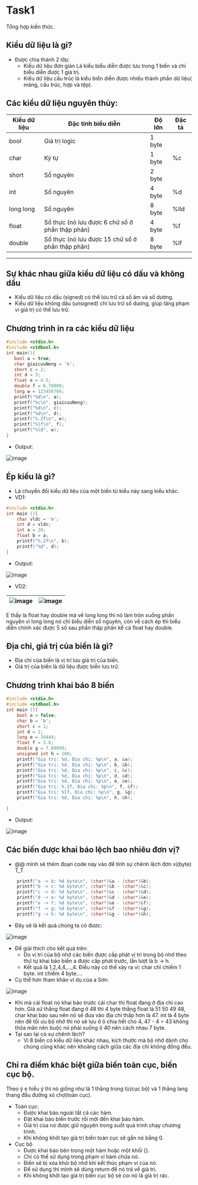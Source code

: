# Task1
Tổng hợp kiến thức.
## Kiểu dữ liệu là gi?
- Được chia thành 2 lớp:
   - Kiểu dữ liệu đơn giản Là kiểu biểu diễn được lưu trong 1 biến và chỉ biểu diễn được 1 giá trị.
   - Kiểu dữ liệu cấu trúc là kiểu biển diễn được nhiều thành phần dữ liệu( mảng, cấu trúc, hợp và tệp).
## Các kiểu dữ liệu nguyên thủy:
| Kiểu dữ liệu | Đặc tính biểu diễn | Độ lớn | Đặc tả | 
| ------------ | ------------------ | ------ | ------ |
| bool | Giá trị logic | 1 byte |  |
| char | Ký tự | 1 byte | %c | 
| short | Số nguyên | 2 byte |  |
| int | Số nguyên | 4 byte | %d |
| long long | Số nguyên | 8 byte | %lld |
| float | Số thực (nó lưu được 6 chữ số ở phần thập phân) | 4 byte | %f |
| double | Số thực (nó lưu được 15 chữ số ở phần thập phân) | 8 byte | %lf |
-----------------------------------------------------
## Sự khác nhau giữa kiểu dữ liệu có dấu và không dấu
- Kiểu dữ liệu có dấu (signed) có thể lưu trữ cả số âm và số dương.
- Kiểu dữ liệu không dấu (unsigned) chỉ lưu trữ số dương, giúp tăng phạm vi giá trị có thể lưu trữ.
## Chương trình in ra các kiểu dữ liệu
 ``` C
#include <stdio.h>
#include <stdbool.h>
int main(){
	bool a = true;
	char giaicuuNeng = 'b';
	short c = 2;
	int d = 3;
	float e = 4.5;
	double f = 6.78999;
	long w = 123456766; 
	printf("%d\n", a);
	printf("%c\n", giaicuuNeng);
	printf("%d\n", c);
	printf("%d\n", d);
	printf("%.2f\n", e);
	printf("%lf\n", f);
	printf("%ld", w);
}
```
- Output:

![image](https://github.com/user-attachments/assets/d823da92-97de-4ca1-b7f8-711930b4a624)


## Ép kiểu là gì?
- Là chuyển đổi kiểu dữ liệu của một biến từ kiểu này sang kiểu khác.
- VD1:
```C
#include <stdio.h>
int main (){
	char vldc = 'm';
	int d = vldc;
	int a = 28;
	float b = a;
	printf("%.2f\n", b);
	printf("%d", d);
}
```
- Output:

![image](https://github.com/user-attachments/assets/c62448d7-393b-4a81-87a1-77e244ec54cf)

- VD2:

| ![image](https://github.com/user-attachments/assets/8a8f819c-7682-46be-aabb-4202646a21c8) | ![image](https://github.com/user-attachments/assets/a37fc533-b0d3-4c31-9c18-962d66dac54d) |
|-----------------------------------------------------------------------------------------|-----------------------------------------------------------------------------------------|

E thấy là float hay double mà về long long thì nó làm tròn xuống phần nguyên vì long long nó chỉ biểu diễn số nguyên, còn về cách ép thì biểu diễn chính xác được 5 số sau phần thập phân kể cả float hay double.
## Địa chỉ, giá trị của biến là gì?
- Địa chỉ của biến là vị trí lưu giá trị của biến.
- Giá trị của biến là dữ liệu được biến lưu trữ.
## Chương trình khai báo 8 biến
``` C
#include <stdio.h>
#include <stdbool.h>
int main (){
	bool a = false;
	char b = 'b';
	short c = 1;
	int d = 2;
	long e = 34444;
	float f = 5.6;
	double g = 7.89999;
	unsigned int h = 100;
    printf("Gia tri: %d, Dia chi: %p\n", a, &a);
    printf("Gia tri: %d, Dia chi: %p\n", b, &b);
    printf("Gia tri: %d, Dia chi: %p\n", c, &c);
    printf("Gia tri: %d, Dia chi: %p\n", d, &d);
    printf("Gia tri: %d, Dia chi: %p\n", e, &e);
    printf("Gia tri: %.2f, Dia chi: %p\n", f, &f);
    printf("Gia tri: %lf, Dia chi: %p\n", g, &g);
    printf("Gia tri: %d, Dia chi: %p\n", h, &h);

}
```
- Output:
  
![image](https://github.com/user-attachments/assets/1aec92da-c948-4d52-bbce-5f9279276806)

## Các biến được khai báo lệch bao nhiêu đơn vị?
 - @@ mình sẽ thêm đoạn code này vào để tính sự chênh lệch đơn vị(byte) T_T
``` C
    printf("a -> b: %d byte\n", (char*)&a - (char*)&b); 
    printf("b -> c: %d byte\n", (char*)&b - (char*)&c);
    printf("c -> d: %d byte\n", (char*)&c - (char*)&d);
    printf("d -> e: %d byte\n", (char*)&d - (char*)&e);
    printf("e -> f: %d byte\n", (char*)&e - (char*)&f);
    printf("f -> g: %d byte\n", (char*)&f - (char*)&g);
    printf("g -> h: %d byte\n", (char*)&g - (char*)&h);
```
- Đây sẽ là kết quả chúng ta có được:
 
![image](https://github.com/user-attachments/assets/86f08f6e-af90-474f-a10a-ec5634db0de4)

- Để giải thích cho kết quả trên:
   - Do vị trí của bộ nhớ các biến được cấp phát vị trí trong bộ nhớ theo thứ tự khai báo biến a được cấp phát trước, lần lượt là b -> h.
   - Kết quả là 1,2,4,4,...,4. Điều này có thể xảy ra vì: char chỉ chiếm 1 byte. int chiếm 4 byte....
- Cụ thể hơn tham khảo ví dụ của a Sơn:
  
![image](https://github.com/user-attachments/assets/4c17f531-8ffe-48f3-a962-fb0696f40b89)
- Khi mà cái float nó khai báo trước cái char thì float đang ở địa chỉ cao hơn. Giả sử thằng float đang ở 48 thì 4 byte thằng float là 51 50 49 48, char khai báo sau nên nó sẽ đưa vào địa chỉ thấp hơn là 47. int là 4 byte nên để tối ưu bộ nhớ thì nó sẽ lưu ở ô chia hết cho 4, 47 - 4 = 43 không thỏa mãn nên buộc nó phải xuống ô 40 nên cách nhau 7 byte. 
- Tại sao lại có sự chênh lệch?
   - Vì 8 biến có kiểu dữ liệu khác nhau, kích thước mà bộ nhớ dành cho chúng cũng khác nên khoảng cách giữa các địa chỉ không đồng đều.
    

## Chỉ ra điểm khác biệt giữa biến toàn cục, biến cục bộ.
Theo ý e hiểu ý thì nó giống như là 1 thằng trong tù(cục bộ) và 1 thằng lang thang đầu đường xó chợ(toàn cục).
- Toàn cục:
    - Được khai báo ngoài tất cả các hàm.
    - Đặt khai báo biến trước rồi mới đến khai báo hàm.
    - Giá trị của nó được giữ nguyên trong suốt quá trình chạy chương trình.
    - Khi không khởi tạo giá trị biến toàn cục sẽ gắn nó bằng 0.
-  Cục bộ 
   - Được khai báo bên trong một hàm hoặc một khối {}.
   - Chỉ có thể sử dụng trong phạm vi hàm chứa nó.
   - Biến sẽ bị xóa khỏi bộ nhớ khi kết thúc phạm vi của nó.
   - Để sử dụng thì mình sẽ dùng return để nó trả về giá trị.
   - Khi không khởi tạo giá trị biến cục bộ sẽ coi nó là giá trị rác.

  

















